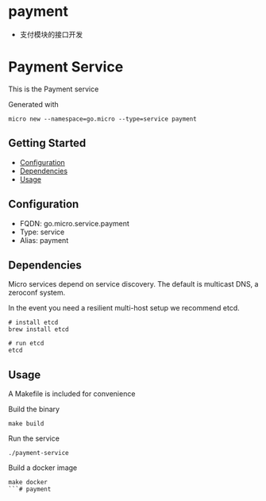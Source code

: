 
# payment
* 支付模块的接口开发

# Payment Service

This is the Payment service

Generated with

```
micro new --namespace=go.micro --type=service payment
```

## Getting Started

- [Configuration](#configuration)
- [Dependencies](#dependencies)
- [Usage](#usage)

## Configuration

- FQDN: go.micro.service.payment
- Type: service
- Alias: payment

## Dependencies

Micro services depend on service discovery. The default is multicast DNS, a zeroconf system.

In the event you need a resilient multi-host setup we recommend etcd.

```
# install etcd
brew install etcd

# run etcd
etcd
```

## Usage

A Makefile is included for convenience

Build the binary

```
make build
```

Run the service
```
./payment-service
```

Build a docker image
```
make docker
```# payment
